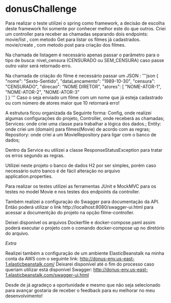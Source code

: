 # donusChallenge

Para realizar o teste utilizei o spring como framework, a decisão de escolha deste framework foi somente por conhecer melhor este do que outros.
Criei um controller para receber as chamadas separando dois endpoints:
movie/list , com metodo Get para listar os filmes já cadastrados.
movie/create , com metodo post para criação dos filmes.

Na chamada de listagem é necessário apenas passar o parâmetro para o tipo de busca:
nivel_censura (CENSURADO ou SEM_CENSURA) caso passe outro valor será retornado erro.

Na chamada de criação do filme é necessário passar um JSON :
'''json
{
	"nome": "Sexto-Sentido",
	"dataLancamento": "1989-10-30",
	"censura": "CENSURADO",
	"direcao": "NOME DIRETOR",
	"atores": [
	"NOME-ATOR-1",
   	"NOME-ATOR-2",
   	"NOME-ATOR-3"   
	]
}
'''
Caso o seja enviado um filme com um nome que já esteja cadastrado ou com número de atores maior que 10 retornará erro!

A estrutura ficou organizada da Seguinte forma:
Config, onde realizei algumas configurações do projeto,
Controller, onde receberá as chamadas;
Services: onde criei uma classe para trabalhar a lógica dos dados.;
Entity: onde criei um (domain) para filmes(Movie) de acordo com as regras;
Repository: onde criei a um MovieRepository para ligar com o banco de dados;

Dentro da Service eu utilizei a classe ResponseStatusException para tratar os erros segundo as regras.

Utilizei neste projeto o banco de dados H2 por ser simples, porém caso necessário outro banco é de fácil alteração no arquivo application.properties.

Para realizar os testes utilizei as ferramentas JUnit e MockMVC para os testes no model Movie e nos testes dos endpoints da controller.

Também realizei a configuração do Swagger para documentação da API.
Então poderá utilizar o link http://localhost:8080/swagger-ui.html para acessar a documentção do projeto na opção filme-controller.

Deixei disponível os arquivos Dockerfile e docker-compose.yaml assim poderá executar o projeto com o comando docker-compose up no diretório do arquivo.

*Extra*

Realizei também a configuração de um ambiente ElasticBeanstalk na minha conta da AWS com o seguinte link:
http://donus-env.us-east-1.elasticbeanstalk.com/
Deixarei disponível até o fim do processo caso queriam utilizar está disponível 
Swagger:
http://donus-env.us-east-1.elasticbeanstalk.com/swagger-ui.html


Desde de já agradeço a oportunidade e mesmo que não seja selecionado para avançar gostaria de receber o feedback para eu melhorar no meu desenvolvimento!
